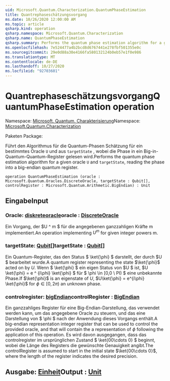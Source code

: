 ```yaml
---
uid: Microsoft.Quantum.Characterization.QuantumPhaseEstimation
title: Quantrephaseschätzungsvorgang
ms.date: 10/26/2020 12:00:00 AM
ms.topic: article
qsharp.kind: operation
qsharp.namespace: Microsoft.Quantum.Characterization
qsharp.name: QuantumPhaseEstimation
qsharp.summary: Performs the quantum phase estimation algorithm for a given oracle `U` and `targetState`, reading the phase into a big-endian quantum register.
ms.openlocfilehash: 7e524477a4b2bcd8d6767441e278fbf501355e0c
ms.sourcegitcommit: 29e0d88a30e4166fa580132124b0eb57e1f0e986
ms.translationtype: MT
ms.contentlocale: de-DE
ms.lasthandoff: 10/27/2020
ms.locfileid: "92703601"
---
```

# <a name="quantumphaseestimation-operation"></a><span data-ttu-id="a545b-102">Quantrephaseschätzungsvorgang</span><span class="sxs-lookup"><span data-stu-id="a545b-102">QuantumPhaseEstimation operation</span></span>

<span data-ttu-id="a545b-103">Namespace: [Microsoft. Quantum. Charakterisierung](xref:Microsoft.Quantum.Characterization)</span><span class="sxs-lookup"><span data-stu-id="a545b-103">Namespace: [Microsoft.Quantum.Characterization](xref:Microsoft.Quantum.Characterization)</span></span>

<span data-ttu-id="a545b-104">Paketen [](https://nuget.org/packages/)</span><span class="sxs-lookup"><span data-stu-id="a545b-104">Package: [](https://nuget.org/packages/)</span></span>


<span data-ttu-id="a545b-105">Führt den Algorithmus für die Quantum-Phasen Schätzung für ein bestimmtes Oracle `U` und aus `targetState` , wobei die Phase in ein Big-in-Quantum-Quantum-Register gelesen wird.</span><span class="sxs-lookup"><span data-stu-id="a545b-105">Performs the quantum phase estimation algorithm for a given oracle `U` and `targetState`, reading the phase into a big-endian quantum register.</span></span>

```qsharp
operation QuantumPhaseEstimation (oracle : Microsoft.Quantum.Oracles.DiscreteOracle, targetState : Qubit[], controlRegister : Microsoft.Quantum.Arithmetic.BigEndian) : Unit
```


## <a name="input"></a><span data-ttu-id="a545b-106">Eingabe</span><span class="sxs-lookup"><span data-stu-id="a545b-106">Input</span></span>

### <a name="oracle--discreteoracle"></a><span data-ttu-id="a545b-107">Oracle: [diskreteoracle](xref:Microsoft.Quantum.Oracles.DiscreteOracle)</span><span class="sxs-lookup"><span data-stu-id="a545b-107">oracle : [DiscreteOracle](xref:Microsoft.Quantum.Oracles.DiscreteOracle)</span></span>

<span data-ttu-id="a545b-108">Ein Vorgang, der $U ^ m $ für die angegebenen ganzzahligen Kräfte m implementiert.</span><span class="sxs-lookup"><span data-stu-id="a545b-108">An operation implementing $U^m$ for given integer powers m.</span></span>


### <a name="targetstate--qubit"></a><span data-ttu-id="a545b-109">targetState: [Qubit](xref:microsoft.quantum.lang-ref.qubit)[]</span><span class="sxs-lookup"><span data-stu-id="a545b-109">targetState : [Qubit](xref:microsoft.quantum.lang-ref.qubit)[]</span></span>

<span data-ttu-id="a545b-110">Ein Quantum-Register, das den Status $ \ket{\phi} $ darstellt, der durch $U $ bearbeitet wurde.</span><span class="sxs-lookup"><span data-stu-id="a545b-110">A quantum register representing the state $\ket{\phi}$ acted on by $U$.</span></span> <span data-ttu-id="a545b-111">Wenn $ \ket{\phi} $ ein eigen Status von $U $ ist, $U \ket{\phi} = e ^ {i\phi} \ket{\phi} $ für $ \phi \in [0,0 \ PI) $ eine unbekannte Phase.</span><span class="sxs-lookup"><span data-stu-id="a545b-111">If $\ket{\phi}$ is an eigenstate of $U$, $U\ket{\phi} = e^{i\phi} \ket{\phi}$ for $\phi \in [0, 2\pi)$ an unknown phase.</span></span>


### <a name="controlregister--bigendian"></a><span data-ttu-id="a545b-112">controlregister: [bigEndian](xref:Microsoft.Quantum.Arithmetic.BigEndian)</span><span class="sxs-lookup"><span data-stu-id="a545b-112">controlRegister : [BigEndian](xref:Microsoft.Quantum.Arithmetic.BigEndian)</span></span>

<span data-ttu-id="a545b-113">Ein ganzzahliges Register für eine Big-Endian-Darstellung, das verwendet werden kann, um das angegebene Oracle zu steuern, und das eine Darstellung von $ \phi $ nach der Anwendung dieses Vorgangs enthält.</span><span class="sxs-lookup"><span data-stu-id="a545b-113">A big-endian representation integer register that can be used to control the provided oracle, and that will contain the a representation of $\phi$ following the application of this operation.</span></span> <span data-ttu-id="a545b-114">Es wird davon ausgegangen, dass das controlregister im ursprünglichen Zustand $ \ket{00\cdots 0} $ beginnt, wobei die Länge des Registers die gewünschte Genauigkeit angibt.</span><span class="sxs-lookup"><span data-stu-id="a545b-114">The controlRegister is assumed to start in the initial state $\ket{00\cdots 0}$, where the length of the register indicates the desired precision.</span></span>



## <a name="output--unit"></a><span data-ttu-id="a545b-115">Ausgabe: [Einheit](xref:microsoft.quantum.lang-ref.unit)</span><span class="sxs-lookup"><span data-stu-id="a545b-115">Output : [Unit](xref:microsoft.quantum.lang-ref.unit)</span></span>

